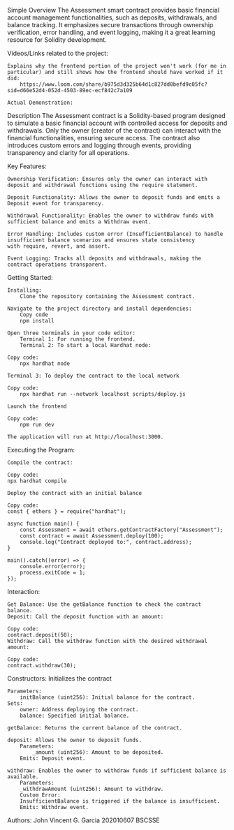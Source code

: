 Simple Overview
    The Assessment smart contract provides basic financial account management functionalities, such as deposits, withdrawals, and            balance tracking. It emphasizes secure transactions through ownership verification, error handling, and event logging, making it a       great learning resource for Solidity development.

Videos/Links related to the project:

    Explains why the frontend portion of the project won't work (for me in particular) and still shows how the frontend should have worked if it did: 
        https://www.loom.com/share/b975d3d325b64d1c827dd0befd9c05fc?sid=d66e52d4-052d-4503-89ec-ecf842c7a109
        
    Actual Demonstration:
        

Description
    The Assessment contract is a Solidity-based program designed to simulate a basic financial account with controlled access for            deposits and withdrawals. Only the owner (creator of the contract) can interact with the financial functionalities, ensuring secure      access. The contract also introduces custom errors and logging through events, providing transparency and clarity for all operations.

Key Features:

    Ownership Verification: Ensures only the owner can interact with deposit and withdrawal functions using the require statement.
    
    Deposit Functionality: Allows the owner to deposit funds and emits a Deposit event for transparency.
    
    Withdrawal Functionality: Enables the owner to withdraw funds with sufficient balance and emits a Withdraw event.
    
    Error Handling: Includes custom error (InsufficientBalance) to handle insufficient balance scenarios and ensures state consistency       with require, revert, and assert.
    
    Event Logging: Tracks all deposits and withdrawals, making the contract operations transparent.

Getting Started:
    
    Installing:
        Clone the repository containing the Assessment contract.

    Navigate to the project directory and install dependencies:
        Copy code
        npm install  
    
    Open three terminals in your code editor:
        Terminal 1: For running the frontend.
        Terminal 2: To start a local Hardhat node:

    Copy code:
        npx hardhat node  
    
    Terminal 3: To deploy the contract to the local network
    
    Copy code:
        npx hardhat run --network localhost scripts/deploy.js  
    
    Launch the frontend
    
    Copy code:
        npm run dev  
        
    The application will run at http://localhost:3000.

Executing the Program:
    
    Compile the contract:
    
    Copy code:
    npx hardhat compile  
    
    Deploy the contract with an initial balance
    
    Copy code:
    const { ethers } = require("hardhat");  
    
    async function main() {  
        const Assessment = await ethers.getContractFactory("Assessment");  
        const contract = await Assessment.deploy(100);  
        console.log("Contract deployed to:", contract.address);  
    }  
    
    main().catch((error) => {  
        console.error(error);  
        process.exitCode = 1;  
    });  
    
Interaction:

    Get Balance: Use the getBalance function to check the contract balance.
    Deposit: Call the deposit function with an amount:

    Copy code:
    contract.deposit(50);  
    Withdraw: Call the withdraw function with the desired withdrawal amount:
   
    Copy code:
    contract.withdraw(30); 
    

Constructors: Initializes the contract

    Parameters:
        initBalance (uint256): Initial balance for the contract.
    Sets:
        owner: Address deploying the contract.
        balance: Specified initial balance.
        
    getBalance: Returns the current balance of the contract.
    
    deposit: Allows the owner to deposit funds.
        Parameters:
            _amount (uint256): Amount to be deposited.
        Emits: Deposit event.
    
    withdraw: Enables the owner to withdraw funds if sufficient balance is available.
        Parameters:
        _withdrawAmount (uint256): Amount to withdraw.
        Custom Error:
        InsufficientBalance is triggered if the balance is insufficient.
        Emits: Withdraw event.

Authors:
John Vincent G. Garcia
202010607 BSCSSE
